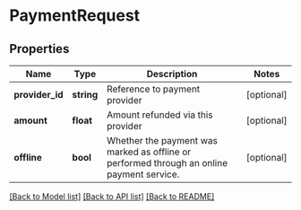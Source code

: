 # PaymentRequest

## Properties
Name | Type | Description | Notes
------------ | ------------- | ------------- | -------------
**provider_id** | **string** | Reference to payment provider | [optional] 
**amount** | **float** | Amount refunded via this provider | [optional] 
**offline** | **bool** | Whether the payment was marked as offline or performed through an online payment service. | [optional] 

[[Back to Model list]](../../README.md#documentation-for-models) [[Back to API list]](../../README.md#documentation-for-api-endpoints) [[Back to README]](../../README.md)

